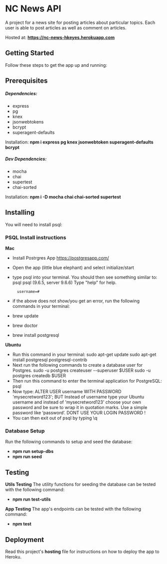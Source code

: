 # NC News API  

A project for a news site for posting articles about particular topics. Each user is able to post articles as well as comment on articles.

Hosted at: **https://nc-news-hkeyes.herokuapp.com**

## Getting Started  

Follow these steps to get the app up and running:  

## Prerequisites  


##### Dependencies:
* express
* pg
* knex
* jsonwebtokens
* bcrypt
* superagent-defaults

Installation: **npm i express pg knex jsonwebtoken superagent-defaults bcrypt**

##### Dev Dependencies:
* mocha
* chai
* supertest
* chai-sorted

Installation: **npm i -D mocha chai chai-sorted supertest**

## Installing

You will need to install psql:  

### PSQL Install instructions
**Mac**
- Install Postrgres App https://postgresapp.com/
 - Open the app (little blue elephant) and select initialize/start
- type psql into your terminal. You should then see something similar to:
psql
psql (9.6.5, server 9.6.6)
Type "help" for help.

        username=#
- if the above does not show/you get an error, run the following commands in your terminal:
 - brew update
 - brew doctor
 - brew install postgresql  

**Ubuntu**
- Run this command in your terminal:
 sudo apt-get update
 sudo apt-get install postgresql postgresql-contrib
- Next run the following commands to create a database user for Postgres.
 sudo -u postgres createuser --superuser $USER
 sudo -u postgres createdb $USER
- Then run this command to enter the terminal application for PostgreSQL:
 psql
- Now type:
 ALTER USER username WITH PASSWORD 'mysecretword123';
 BUT Instead of username type your Ubuntu username and instead of 'mysecretword123' choose your own password and be sure to wrap it in quotation marks. Use a simple password like ‘password’. DONT USE YOUR LOGIN PASSWORD !
- You can then exit out of psql by typing \q  

### Database Setup

Run the following commands to setup and seed the database: 
- **npm run setup-dbs**
- **npm run seed**  

## Testing ##

**Utils Testing**
The utility functions for seeding the database can be tested with the following command:  
- **npm run test-utils**

**App Testing**
The app's endpoints can be tested with the following command:  
- **npm test**

## Deployment

Read this project's **hosting** file for instructions on how to deploy the app to Heroku.